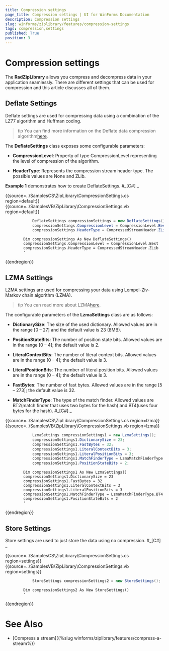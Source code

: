 ```yaml
---
title: Compression settings
page_title: Compression settings | UI for WinForms Documentation
description: Compression settings
slug: winforms/ziplibrary/features/compression-settings
tags: compression,settings
published: True
position: 3
---
```


# Compression settings



The __RadZipLibrary__ allows you compress and decompress data in your application seamlessly. There are different settings that can
        be used for compression and this article discusses all of them.
      

## Deflate Settings

Deflate settings are used for compressing data using a combination of the LZ77 algorithm and Huffman coding.
        

>tip You can find more information on the Deflate data compression algorithm[here](http://en.wikipedia.org/wiki/DEFLATE).
>


The __DeflateSettings__ class exposes some configurable parameters:
        

* __CompressionLevel__: Property of type CompressionLevel representing the level of compression of the algorithm.
            

* __HeaderType__: Represents the compression stream header type. The possible values are None and ZLib.
            

__Example 1__ demonstrates how to create DeflateSettings.
        #_[C#] _

	



{{source=..\SamplesCS\ZipLibrary\CompressionSettings.cs region=default}} 
{{source=..\SamplesVB\ZipLibrary\CompressionSettings.vb region=default}} 

````C#
            DeflateSettings compressionSettings = new DeflateSettings();
            compressionSettings.CompressionLevel = CompressionLevel.Best;
            compressionSettings.HeaderType = CompressedStreamHeader.ZLib;
````
````VB.NET
        Dim compressionSettings As New DeflateSettings()
        compressionSettings.CompressionLevel = CompressionLevel.Best
        compressionSettings.HeaderType = CompressedStreamHeader.ZLib
        '
````

{{endregion}} 




## LZMA Settings

LZMA settings are used for compressing your data using Lempel-Ziv-Markov chain algorithm (LZMA).
        

>tip You can read more about LZMA[here](http://en.wikipedia.org/wiki/Lempel%E2%80%93Ziv%E2%80%93Markov_chain_algorithm).
>


The configurable parameters of the __LzmaSettings__ class are as follows:
        

* __DictionarySize__: The size of the used dictionary. Allowed values are in the range [0 – 27] and the default value is 23 (8MB).
            

* __PositionStateBits__: The number of position state bits. Allowed values are in the range [0 – 4]; the default value is 2.
            

* __LiteralContextBits__: The number of literal context bits. Allowed values are in the range [0 – 4]; the default value is 3.
            

* __LiteralPositionBits__: The number of literal position bits. Allowed values are in the range [0 – 4]; the default value is 3.
            

* __FastBytes__: The number of fast bytes. Allowed values are in the range [5 – 273]; the default value is 32.
            

* __MatchFinderType__: The type of the match finder. Allowed values are BT2(match finder that uses two bytes for the hash) 
              and BT4(uses four bytes for the hash).
            #_[C#] _

	



{{source=..\SamplesCS\ZipLibrary\CompressionSettings.cs region=lzma}} 
{{source=..\SamplesVB\ZipLibrary\CompressionSettings.vb region=lzma}} 

````C#
            LzmaSettings compressionSettings1 = new LzmaSettings();
            compressionSettings1.DictionarySize = 23;
            compressionSettings1.FastBytes = 32;
            compressionSettings1.LiteralContextBits = 3;
            compressionSettings1.LiteralPositionBits = 3;
            compressionSettings1.MatchFinderType = LzmaMatchFinderType.BT4;
            compressionSettings1.PositionStateBits = 2;
````
````VB.NET
        Dim compressionSettings1 As New LzmaSettings()
        compressionSettings1.DictionarySize = 23
        compressionSettings1.FastBytes = 32
        compressionSettings1.LiteralContextBits = 3
        compressionSettings1.LiteralPositionBits = 3
        compressionSettings1.MatchFinderType = LzmaMatchFinderType.BT4
        compressionSettings1.PositionStateBits = 2
        '
````

{{endregion}} 




## Store Settings

Store settings are used to just store the data using no compression.
        #_[C#] _

	



{{source=..\SamplesCS\ZipLibrary\CompressionSettings.cs region=settings}} 
{{source=..\SamplesVB\ZipLibrary\CompressionSettings.vb region=settings}} 

````C#
            StoreSettings compressionSettings2 = new StoreSettings();
````
````VB.NET
        Dim compressionSettings2 As New StoreSettings()
        '
````

{{endregion}} 




# See Also

 * [Compress a stream]({%slug winforms/ziplibrary/features/compress-a-stream%})

